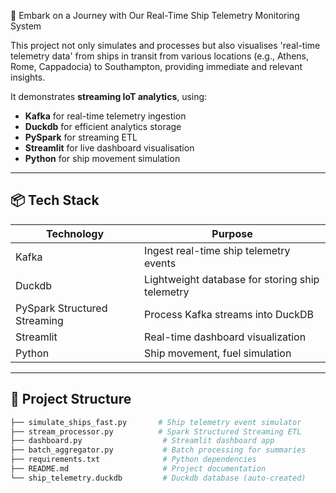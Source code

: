 🚢 Embark on a Journey with Our Real-Time Ship Telemetry Monitoring System

This project not only simulates and processes but also visualises 'real-time telemetry data' from ships in transit from various locations (e.g., Athens, Rome, Cappadocia) to Southampton, providing immediate and relevant insights.

It demonstrates **streaming IoT analytics**, using:
- **Kafka** for real-time telemetry ingestion
- **Duckdb** for efficient analytics storage
- **PySpark** for streaming ETL
- **Streamlit** for live dashboard visualisation
- **Python** for ship movement simulation

---

## 📦 Tech Stack

| Technology | Purpose |
|------------|---------|
| Kafka | Ingest real-time ship telemetry events |
| Duckdb | Lightweight database for storing ship telemetry |
| PySpark Structured Streaming | Process Kafka streams into DuckDB |
| Streamlit | Real-time dashboard visualization |
| Python | Ship movement, fuel simulation |

---

## 🚀 Project Structure

```bash
├── simulate_ships_fast.py       # Ship telemetry event simulator
├── stream_processor.py          # Spark Structured Streaming ETL
├── dashboard.py                  # Streamlit dashboard app
├── batch_aggregator.py           # Batch processing for summaries
├── requirements.txt              # Python dependencies
├── README.md                     # Project documentation
└── ship_telemetry.duckdb         # Duckdb database (auto-created)
